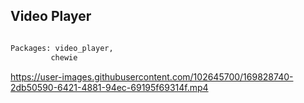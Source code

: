 ## **Video Player** 

```bash

Packages: video_player,
         chewie

```

https://user-images.githubusercontent.com/102645700/169828740-2db50590-6421-4881-94ec-69195f69314f.mp4
